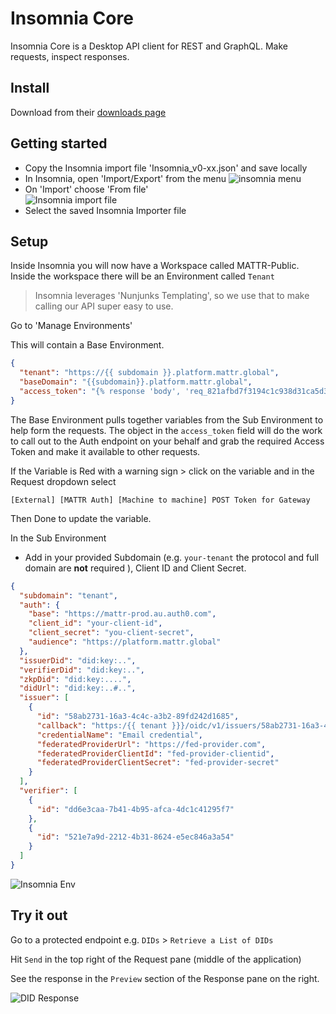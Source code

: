 # Insomnia Core
Insomnia Core is a Desktop API client for REST and GraphQL. Make requests, inspect responses.

## Install

Download from their [downloads page](https://insomnia.rest/download/core/?)

## Getting started

- Copy the Insomnia import file 'Insomnia_v0-xx.json' and save locally
- In Insomnia, open 'Import/Export' from the menu
![insomnia menu](assets/insomnia-import-export.png)
- On 'Import' choose 'From file'  
![Insomnia import file](assets/insomnia-import-file.png)
- Select the saved Insomnia Importer file

## Setup
Inside Insomnia you will now have a Workspace called MATTR-Public.
Inside the workspace there will be an Environment called `Tenant` 
> Insomnia leverages 'Nunjunks Templating', so we use that to make calling our API super easy to use. 

Go to 'Manage Environments'

This will contain a Base Environment.

``` json
{
  "tenant": "https://{{ subdomain }}.platform.mattr.global",
  "baseDomain": "{{subdomain}}.platform.mattr.global",
  "access_token": "{% response 'body', 'req_821afbd7f3194c1c938d31ca5d3efbe0', 'b64::JC5hY2Nlc3NfdG9rZW4=::46b', 'when-expired', 360 %}"
}
```
The Base Environment pulls together variables from the Sub Environment to help form the requests.
The object in the `access_token` field will do the work to call out to the Auth endpoint on your behalf and grab the required Access Token and make it available to other requests.

If the Variable is Red with a warning sign > click on the variable and in the Request dropdown select

`[External] [MATTR Auth] [Machine to machine] POST Token for Gateway`

Then Done to update the variable.

In the Sub Environment
* Add in your provided Subdomain (e.g. `your-tenant` the protocol and full domain are **not** required ), Client ID and Client Secret.

``` json
{
  "subdomain": "tenant",
  "auth": {
    "base": "https://mattr-prod.au.auth0.com",
    "client_id": "your-client-id",
    "client_secret": "you-client-secret",
    "audience": "https://platform.mattr.global"
  },
  "issuerDid": "did:key:..",
  "verifierDid": "did:key:..",
  "zkpDid": "did:key:....",
  "didUrl": "did:key:..#..",
  "issuer": [
    {
      "id": "58ab2731-16a3-4c4c-a3b2-89fd242d1685",
      "callback": "https:/{{ tenant }}}/oidc/v1/issuers/58ab2731-16a3-4c4c-a3b2-89fd242d1685/federated/callback",
      "credentialName": "Email credential",
      "federatedProviderUrl": "https://fed-provider.com",
      "federatedProviderClientId": "fed-provider-clientid",
      "federatedProviderClientSecret": "fed-provider-secret"
    }
  ],
  "verifier": [
    {
      "id": "dd6e3caa-7b41-4b95-afca-4dc1c41295f7"
    },
    {
      "id": "521e7a9d-2212-4b31-8624-e5ec846a3a54"
    }
  ]
}
```


![Insomnia Env](assets/insomnia-env.png)

## Try it out
Go to a protected endpoint e.g.
`DIDs` > `Retrieve a List of DIDs`

Hit `Send` in the top right of the Request pane (middle of the application)

See the response in the `Preview` section of the Response pane on the right.

![DID Response](assets/insomnia-did-response.png)